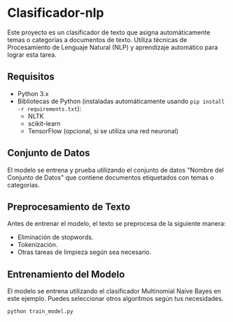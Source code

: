 # Clasificador-nlp
Este proyecto es un clasificador de texto que asigna automáticamente temas o categorías a documentos de texto. Utiliza técnicas de Procesamiento de Lenguaje Natural (NLP) y aprendizaje automático para lograr esta tarea.

## Requisitos

- Python 3.x
- Bibliotecas de Python (instaladas automáticamente usando `pip install -r requirements.txt`):
  - NLTK
  - scikit-learn
  - TensorFlow (opcional, si se utiliza una red neuronal)

## Conjunto de Datos

El modelo se entrena y prueba utilizando el conjunto de datos "Nombre del Conjunto de Datos" que contiene documentos etiquetados con temas o categorías.

## Preprocesamiento de Texto

Antes de entrenar el modelo, el texto se preprocesa de la siguiente manera:
- Eliminación de stopwords.
- Tokenización.
- Otras tareas de limpieza según sea necesario.

## Entrenamiento del Modelo

El modelo se entrena utilizando el clasificador Multinomial Naive Bayes en este ejemplo. Puedes seleccionar otros algoritmos según tus necesidades.

```bash
python train_model.py

